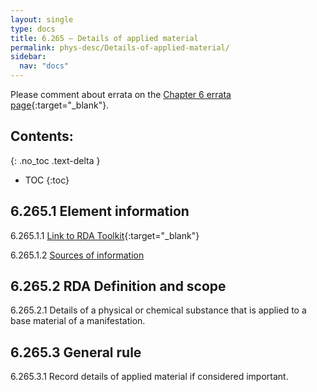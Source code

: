 ```yaml
---
layout: single
type: docs
title: 6.265 — Details of applied material
permalink: phys-desc/Details-of-applied-material/
sidebar:
  nav: "docs"
---
```


Please comment about errata on the [Chapter 6 errata page](https://docs.google.com/document/d/1mb67GUCT1bbQjywyeTpbjpWDe5iymT3qJ7jeoof5Ra4/edit#heading=h.c5elojpts52w){:target="_blank"}.

## Contents:
{: .no_toc .text-delta }

- TOC
{:toc}

## 6.265.1 Element information

<a name="6.265.1.1">6.265.1.1</a> [Link to RDA Toolkit](https://beta.rdatoolkit.org/Content?externalId=en-US_ala-a272b070-0b22-3745-93bc-d21d622f422b){:target="_blank"}

<a name="6.265.1.2">6.265.1.2</a> [Sources of information](/DCRMR/phys-desc/#6011-sources-of-information) 

## 6.265.2 RDA Definition and scope

<a name="6.265.2.1">6.265.2.1</a> Details of a physical or chemical substance that is applied to a base material of a manifestation.

## 6.265.3 General rule 

<a name="6.265.3.1">6.265.3.1</a> Record details of applied material if considered important.
